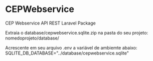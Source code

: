 # CEPWebservice
CEP Webservice API REST Laravel Package

Extraia o database/cepwebservice.sqlite.zip na pasta do seu projeto:
nomedoprojeto/database/

Acrescente em seu arquivo .env a variável de ambiemte abaixo:
SQLITE_DB_DATABASE="../database/cepwebservice.sqlite"


